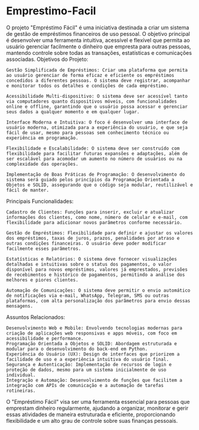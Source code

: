 # Emprestimo-Facil
O projeto "Empréstimo Fácil" é uma iniciativa destinada a criar um sistema de gestão de empréstimos financeiros de uso pessoal. O objetivo principal é desenvolver uma ferramenta intuitiva, acessível e flexível que permita ao usuário gerenciar facilmente o dinheiro que empresta para outras pessoas, mantendo controle sobre todas as transações, estatísticas e comunicações associadas.
Objetivos do Projeto:

    Gestão Simplificada de Empréstimos: Criar uma plataforma que permita ao usuário gerenciar de forma eficaz e eficiente os empréstimos concedidos a diferentes pessoas. O sistema deve registrar, acompanhar e monitorar todos os detalhes e condições de cada empréstimo.

    Acessibilidade Multi-dispositivo: O sistema deve ser acessível tanto via computadores quanto dispositivos móveis, com funcionalidades online e offline, garantindo que o usuário possa acessar e gerenciar seus dados a qualquer momento e em qualquer lugar.

    Interface Moderna e Intuitiva: O foco é desenvolver uma interface de usuário moderna, otimizada para a experiência do usuário, e que seja fácil de usar, mesmo para pessoas sem conhecimento técnico ou experiência em programação.

    Flexibilidade e Escalabilidade: O sistema deve ser construído com flexibilidade para facilitar futuras expansões e adaptações, além de ser escalável para acomodar um aumento no número de usuários ou na complexidade das operações.

    Implementação de Boas Práticas de Programação: O desenvolvimento do sistema será guiado pelos princípios da Programação Orientada a Objetos e SOLID, assegurando que o código seja modular, reutilizável e fácil de manter.

Principais Funcionalidades:

    Cadastro de Clientes: Funções para inserir, excluir e atualizar informações dos clientes, como nome, número de celular e e-mail, com flexibilidade para adicionar novos parâmetros conforme necessário.

    Gestão de Empréstimos: Flexibilidade para definir e ajustar os valores dos empréstimos, taxas de juros, prazos, penalidades por atraso e outras condições financeiras. O usuário deve poder modificar facilmente esses parâmetros.

    Estatísticas e Relatórios: O sistema deve fornecer visualizações detalhadas e intuitivas sobre o status dos pagamentos, o valor disponível para novos empréstimos, valores já emprestados, previsões de recebimentos e histórico de pagamentos, permitindo a análise dos melhores e piores clientes.

    Automação de Comunicações: O sistema deve permitir o envio automático de notificações via e-mail, WhatsApp, Telegram, SMS ou outras plataformas, com alta personalização dos parâmetros para envio dessas mensagens.

Assuntos Relacionados:

    Desenvolvimento Web e Mobile: Envolvendo tecnologias modernas para criação de aplicações web responsivas e apps móveis, com foco em acessibilidade e performance.
    Programação Orientada a Objetos e SOLID: Abordagem estruturada e modular para o desenvolvimento do back-end em Python.
    Experiência do Usuário (UX): Design de interfaces que priorizem a facilidade de uso e a experiência intuitiva do usuário final.
    Segurança e Autenticação: Implementação de recursos de login e proteção de dados, mesmo para um sistema inicialmente de uso individual.
    Integração e Automação: Desenvolvimento de funções que facilitem a integração com APIs de comunicação e a automação de tarefas rotineiras.

O "Empréstimo Fácil" visa ser uma ferramenta essencial para pessoas que emprestam dinheiro regularmente, ajudando a organizar, monitorar e gerir essas atividades de maneira estruturada e eficiente, proporcionando flexibilidade e um alto grau de controle sobre suas finanças pessoais.
